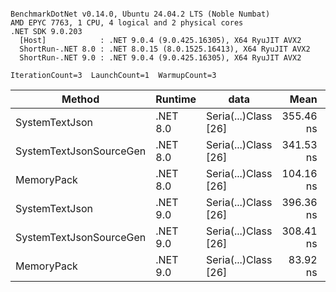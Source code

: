 ```

BenchmarkDotNet v0.14.0, Ubuntu 24.04.2 LTS (Noble Numbat)
AMD EPYC 7763, 1 CPU, 4 logical and 2 physical cores
.NET SDK 9.0.203
  [Host]            : .NET 9.0.4 (9.0.425.16305), X64 RyuJIT AVX2
  ShortRun-.NET 8.0 : .NET 8.0.15 (8.0.1525.16413), X64 RyuJIT AVX2
  ShortRun-.NET 9.0 : .NET 9.0.4 (9.0.425.16305), X64 RyuJIT AVX2

IterationCount=3  LaunchCount=1  WarmupCount=3  

```
| Method                  | Runtime  | data                 | Mean      | Error     | StdDev   | Min       | Max       | Gen0   | Allocated |
|------------------------ |--------- |--------------------- |----------:|----------:|---------:|----------:|----------:|-------:|----------:|
| SystemTextJson          | .NET 8.0 | Seria(...)Class [26] | 355.46 ns | 18.459 ns | 1.012 ns | 354.30 ns | 356.12 ns | 0.0196 |     328 B |
| SystemTextJsonSourceGen | .NET 8.0 | Seria(...)Class [26] | 341.53 ns | 30.858 ns | 1.691 ns | 340.29 ns | 343.46 ns | 0.0219 |     368 B |
| MemoryPack              | .NET 8.0 | Seria(...)Class [26] | 104.16 ns |  5.935 ns | 0.325 ns | 103.90 ns | 104.53 ns | 0.0076 |     128 B |
| SystemTextJson          | .NET 9.0 | Seria(...)Class [26] | 396.36 ns | 21.436 ns | 1.175 ns | 395.55 ns | 397.71 ns | 0.0196 |     328 B |
| SystemTextJsonSourceGen | .NET 9.0 | Seria(...)Class [26] | 308.41 ns |  5.599 ns | 0.307 ns | 308.09 ns | 308.70 ns | 0.0219 |     368 B |
| MemoryPack              | .NET 9.0 | Seria(...)Class [26] |  83.92 ns |  2.795 ns | 0.153 ns |  83.77 ns |  84.07 ns | 0.0076 |     128 B |
